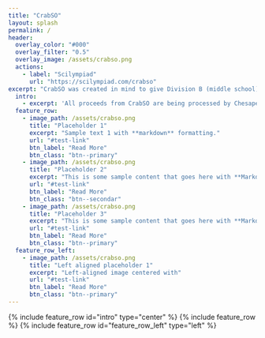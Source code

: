 ```yaml
---
title: "CrabSO"
layout: splash
permalink: /
header:
  overlay_color: "#000"
  overlay_filter: "0.5"
  overlay_image: /assets/crabso.png
  actions:
    - label: "Scilympiad"
      url: "https://scilympiad.com/crabso"
excerpt: "CrabSO was created in mind to give Division B (middle school) students another invitational to compete at before their regionals and/or state competitions as well as provide Marylanders another in-state competition. CrabSO is part of Chesapeake Stem Connections, a 501(c)(3) registered Maryland based nonprofit dedicated to supporting up and coming middle school Science Olympiad teams in Maryland."
  intro: 
    - excerpt: 'All proceeds from CrabSO are being processed by Chesapeake Stem Connections and will be reinvested back into Chesapeake Stem Connections endeavors such as financially supporting Maryland teams, providing workshops, and funding future in-person competitions.'
  feature_row:
    - image_path: /assets/crabso.png
      title: "Placeholder 1"
      excerpt: "Sample text 1 with **markdown** formatting."
      url: "#test-link"
      btn_label: "Read More"
      btn_class: "btn--primary"
    - image_path: /assets/crabso.png
      title: "Placeholder 2"
      excerpt: "This is some sample content that goes here with **Markdown** formatting."
      url: "#test-link"
      btn_label: "Read More"
      btn_class: "btn--secondar"
    - image_path: /assets/crabso.png
      title: "Placeholder 3"
      excerpt: "This is some sample content that goes here with **Markdown** formatting."
      url: "#test-link"
      btn_label: "Read More"
      btn_class: "btn--primary"
  feature_row_left:
    - image_path: /assets/crabso.png
      title: "Left aligned placeholder 1"
      excerpt: "Left-aligned image centered with"
      url: "#test-link"
      btn_label: "Read More"
      btn_class: "btn--primary"
---
```

{% include feature_row id="intro" type="center" %}
{% include feature_row %}
{% include feature_row id="feature_row_left" type="left" %}
